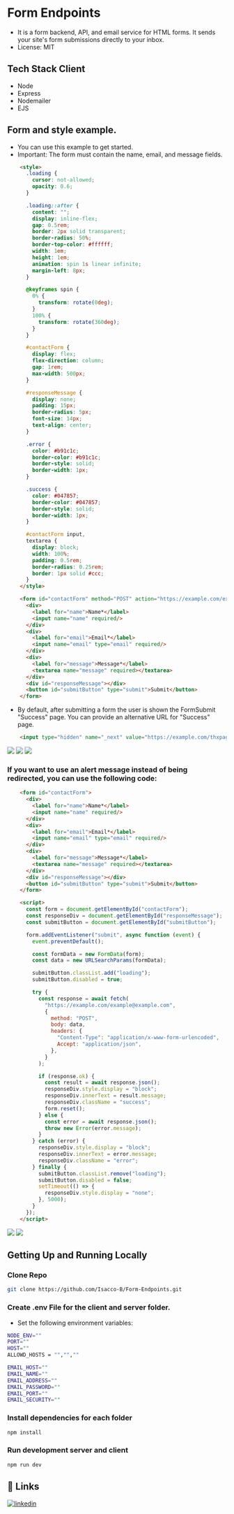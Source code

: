 # Form Endpoints

- It is a form backend, API, and email service for HTML forms. It sends your site's form submissions directly to your inbox.
- License: MIT


## Tech Stack Client

- Node
- Express
- Nodemailer
- EJS


## Form and style example.

- You can use this example to get started.
- Important: The form must contain the name, email, and message fields.

```html
    <style>
      .loading {
        cursor: not-allowed;
        opacity: 0.6;
      }

      .loading::after {
        content: "";
        display: inline-flex;
        gap: 0.5rem;
        border: 2px solid transparent;
        border-radius: 50%;
        border-top-color: #ffffff;
        width: 1em;
        height: 1em;
        animation: spin 1s linear infinite;
        margin-left: 8px;
      }

      @keyframes spin {
        0% {
          transform: rotate(0deg);
        }
        100% {
          transform: rotate(360deg);
        }
      }

      #contactForm {
        display: flex;
        flex-direction: column;
        gap: 1rem;
        max-width: 500px;
      }

      #responseMessage {
        display: none;
        padding: 15px;
        border-radius: 5px;
        font-size: 14px;
        text-align: center;
      }

      .error {
        color: #b91c1c;
        border-color: #b91c1c;
        border-style: solid;
        border-width: 1px;
      }

      .success {
        color: #047857;
        border-color: #047857;
        border-style: solid;
        border-width: 1px;
      }

      #contactForm input,
      textarea {
        display: block;
        width: 100%;
        padding: 0.5rem;
        border-radius: 0.25rem;
        border: 1px solid #ccc;
      }
    </style>
```

```html
    <form id="contactForm" method="POST" action="https://example.com/example@example.com">
      <div>
        <label for="name">Name*</label>
        <input name="name" required/>
      </div>
      <div>
        <label for="email">Email*</label>
        <input name="email" type="email" required/>
      </div>
      <div>
        <label for="message">Message*</label>
        <textarea name="message" required></textarea>
      </div>
      <div id="responseMessage"></div>
      <button id="submitButton" type="submit">Submit</button>
    </form>
```

- By default, after submitting a form the user is shown the FormSubmit "Success" page. You can provide an alternative URL for "Success" page.

```html
    <input type="hidden" name="_next" value="https://example.com/thxpage">
```

<div>
    <img src="./gitAsset/customSuccessPage.png">
    <img src="./gitAsset/successPage.png">
    <img src="./gitAsset/errorPage.png">
</div>


### If you want to use an alert message instead of being redirected, you can use the following code:

```html
    <form id="contactForm">
      <div>
        <label for="name">Name*</label>
        <input name="name" required/>
      </div>
      <div>
        <label for="email">Email*</label>
        <input name="email" type="email" required/>
      </div>
      <div>
        <label for="message">Message*</label>
        <textarea name="message" required></textarea>
      </div>
      <div id="responseMessage"></div>
      <button id="submitButton" type="submit">Submit</button>
    </form>
```

```html
    <script>
      const form = document.getElementById("contactForm");
      const responseDiv = document.getElementById("responseMessage");
      const submitButton = document.getElementById("submitButton");

      form.addEventListener("submit", async function (event) {
        event.preventDefault();

        const formData = new FormData(form);
        const data = new URLSearchParams(formData);

        submitButton.classList.add("loading");
        submitButton.disabled = true;

        try {
          const response = await fetch(
            "https://example.com/example@example.com",
            {
              method: "POST",
              body: data,
              headers: {
                "Content-Type": "application/x-www-form-urlencoded",
                Accept: "application/json",
              },
            }
          );

          if (response.ok) {
            const result = await response.json();
            responseDiv.style.display = "block";
            responseDiv.innerText = result.message;
            responseDiv.className = "success";
            form.reset();
          } else {
            const error = await response.json();
            throw new Error(error.message);
          }
        } catch (error) {
          responseDiv.style.display = "block";
          responseDiv.innerText = error.message;
          responseDiv.className = "error";
        } finally {
          submitButton.classList.remove("loading");
          submitButton.disabled = false;
          setTimeout(() => {
            responseDiv.style.display = "none";
          }, 5000);
        }
      });
    </script>
```

<div>
    <img src="./gitAsset/successAlert.png">
    <img src="./gitAsset/errorAlert.png">
</div>


## Getting Up and Running Locally


### Clone Repo

```bash
git clone https://github.com/Isacco-B/Form-Endpoints.git
```

### Create .env File for the client and server folder.

- Set the following environment variables:

```bash
NODE_ENV=""
PORT=""
HOST=""
ALLOWD_HOSTS = "","",""

EMAIL_HOST=""
EMAIL_NAME=""
EMAIL_ADDRESS=""
EMAIL_PASSWORD=""
EMAIL_PORT=""
EMAIL_SECURITY=""
```

### Install dependencies for each folder

```bash
npm install
```

### Run development server and client

```bash
npm run dev
```

## 🔗 Links

[![linkedin](https://img.shields.io/badge/linkedin-0A66C2?style=for-the-badge&logo=linkedin&logoColor=white)](https://www.linkedin.com/in/isacco-bertoli-10aa16252/)

